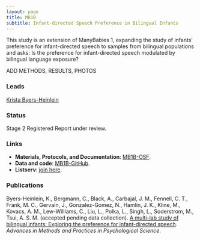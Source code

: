 ```yaml
---
layout: page
title: MB1B
subtitle: Infant-directed Speech Preference in Bilingual Infants
---
```


<!--
- Gaze following: Is it a MB project? Is it under MB1L?
- add Contributors (header)

To-do:
- news release?
- Short description of the study (justification, methods, results WITH images/plots)
  - model: https://manyprimates.github.io/pilot/
-->

<!-- Description (300-word?) intro + method + result -->
This study is an extension of ManyBabies 1, expanding the study of infants' preference for infant-directed speech to samples from bilingual populations and asks: Is the preference for infant-directed speech modulated by bilingual language exposure?

ADD METHODS, RESULTS, PHOTOS

### Leads

[Krista Byers-Heinlein](https://www.concordia.ca/artsci/psychology/faculty.html?fpid=krista-byers-heinlein)

### Status

Stage 2 Registered Report under review.

### Links

* **Materials, Protocols, and Documentation**: [MB1B-OSF](https://osf.io/zauhq/).
* **Data and code**: [MB1B-GitHub](https://github.com/manybabies/mb1b-analysis-public).
* **Listserv**: [join here](https://groups.google.com/forum/#!forum/manybabies-bilingual).

### Publications

Byers-Heinlein, K., Bergmann, C., Black, A., Carbajal, J. M., Fennell, C. T., Frank, M. C., Gervain, J., Gonzalez-Gomez, N., Hamlin, J. K., Kline, M., Kovacs, A. M., Lew-Williams, C., Liu, L., Polka, L., Singh, L., Soderstrom, M., Tsui, A. S. M. (accepted pending data collection). [A multi-lab study of bilingual infants: Exploring the preference for infant-directed speech](https://docs.google.com/document/d/1IsqOI3zNOSy-8H1rAjKWeBMlQD5QyAcnUdkhV_n2K2g). _Advances in Methods and Practices in Psychological Science_.

<!--
**News release**: See also the news releases by
-->
